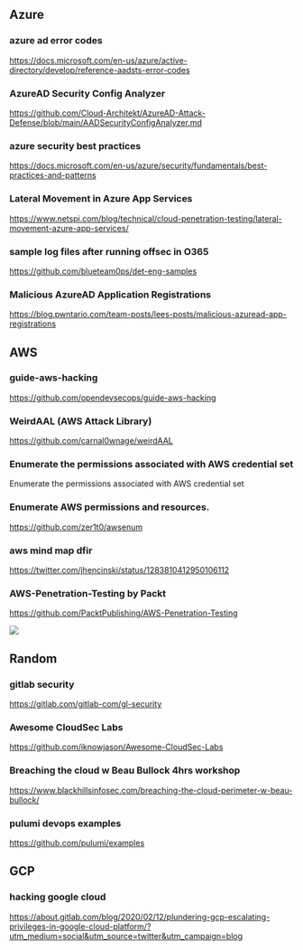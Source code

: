 ## Azure

### azure ad error codes
https://docs.microsoft.com/en-us/azure/active-directory/develop/reference-aadsts-error-codes

### AzureAD Security Config Analyzer
https://github.com/Cloud-Architekt/AzureAD-Attack-Defense/blob/main/AADSecurityConfigAnalyzer.md

### azure security best practices
https://docs.microsoft.com/en-us/azure/security/fundamentals/best-practices-and-patterns

### Lateral Movement in Azure App Services
https://www.netspi.com/blog/technical/cloud-penetration-testing/lateral-movement-azure-app-services/

### sample log files after running offsec in O365
https://github.com/blueteam0ps/det-eng-samples

### Malicious AzureAD Application Registrations
https://blog.pwntario.com/team-posts/lees-posts/malicious-azuread-app-registrations

## AWS

### guide-aws-hacking
https://github.com/opendevsecops/guide-aws-hacking

### WeirdAAL (AWS Attack Library)
https://github.com/carnal0wnage/weirdAAL

### Enumerate the permissions associated with AWS credential set
Enumerate the permissions associated with AWS credential set

### Enumerate AWS permissions and resources.
https://github.com/zer1t0/awsenum

### aws mind map dfir
https://twitter.com/jhencinski/status/1283810412950106112

### AWS-Penetration-Testing by Packt
https://github.com/PacktPublishing/AWS-Penetration-Testing

![](https://pbs.twimg.com/media/EdECvpVWkAAplGE?format=jpg&name=4096x4096)

## Random

### gitlab security
https://gitlab.com/gitlab-com/gl-security

### Awesome CloudSec Labs
https://github.com/iknowjason/Awesome-CloudSec-Labs

### Breaching the cloud w Beau Bullock 4hrs workshop
https://www.blackhillsinfosec.com/breaching-the-cloud-perimeter-w-beau-bullock/

### pulumi devops examples
https://github.com/pulumi/examples

## GCP

### hacking google cloud 
https://about.gitlab.com/blog/2020/02/12/plundering-gcp-escalating-privileges-in-google-cloud-platform/?utm_medium=social&utm_source=twitter&utm_campaign=blog

